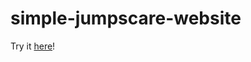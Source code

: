 # simple-jumpscare-website
Try it [here](https://vercel.com/badpotato1007s-projects/simple-jumpscare-website/4FBuHm488aQ5Fd2fxhBYQKgWwUUj)!
